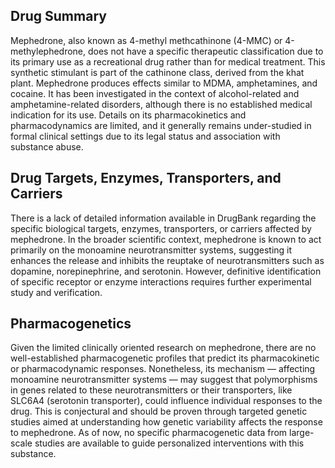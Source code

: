 ## Drug Summary
Mephedrone, also known as 4-methyl methcathinone (4-MMC) or 4-methylephedrone, does not have a specific therapeutic classification due to its primary use as a recreational drug rather than for medical treatment. This synthetic stimulant is part of the cathinone class, derived from the khat plant. Mephedrone produces effects similar to MDMA, amphetamines, and cocaine. It has been investigated in the context of alcohol-related and amphetamine-related disorders, although there is no established medical indication for its use. Details on its pharmacokinetics and pharmacodynamics are limited, and it generally remains under-studied in formal clinical settings due to its legal status and association with substance abuse.

## Drug Targets, Enzymes, Transporters, and Carriers
There is a lack of detailed information available in DrugBank regarding the specific biological targets, enzymes, transporters, or carriers affected by mephedrone. In the broader scientific context, mephedrone is known to act primarily on the monoamine neurotransmitter systems, suggesting it enhances the release and inhibits the reuptake of neurotransmitters such as dopamine, norepinephrine, and serotonin. However, definitive identification of specific receptor or enzyme interactions requires further experimental study and verification.

## Pharmacogenetics
Given the limited clinically oriented research on mephedrone, there are no well-established pharmacogenetic profiles that predict its pharmacokinetic or pharmacodynamic responses. Nonetheless, its mechanism — affecting monoamine neurotransmitter systems — may suggest that polymorphisms in genes related to these neurotransmitters or their transporters, like SLC6A4 (serotonin transporter), could influence individual responses to the drug. This is conjectural and should be proven through targeted genetic studies aimed at understanding how genetic variability affects the response to mephedrone. As of now, no specific pharmacogenetic data from large-scale studies are available to guide personalized interventions with this substance.